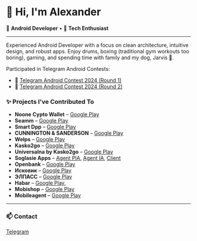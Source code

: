 # 👋 Hi, I'm Alexander
🤖 **Android Developer** • 🚀 **Tech Enthusiast**

---

Experienced Android Developer with a focus on clean architecture, intuitive design, and robust apps. Enjoy drums, boxing (traditional gym workouts too boring), gaming, and spending time with family and my dog, Jarvis 🐩.

Participated in Telegram Android Contests:
- 🥉 [Telegram Android Contest 2024 (Round 1)](https://contest.com/android2024-r1)
- 🥉 [Telegram Android Contest 2024 (Round 2)](https://contest.com/android2024-r2)


### ✨ Projects I've Contributed To 
- **Noone Cypto Wallet** – [Google Play](https://play.google.com/store/apps/details?id=io.noone.androidwallet)
- **Seamm** – [Google Play](https://play.google.com/store/apps/details?id=com.seamm_team.seamm)
- **Smart Dpp** – [Google Play](https://play.google.com/store/apps/details?id=com.seamm_brands.dpp)
- **CUNNINGTON & SANDERSON** – [Google Play](https://play.google.com/store/apps/details?id=com.seamm_brands.cs)
- **Welps** – [Google Play](https://play.google.com/store/apps/details?id=com.welps.app)
- **Kasko2go** – [Google Play](https://play.google.com/store/apps/details?id=com.kasko2go.switzerland)
- **Universalna by Kasko2go** – [Google Play](https://play.google.com/store/apps/details?id=com.kasko2go.universalna)
- **Soglasie Apps** – [Agent PIA](https://play.google.com/store/apps/details?id=ru.soglasie.agent.pia), [Agent IA](https://play.google.com/store/apps/details?id=ru.soglasie.agent.ia), [Client](https://play.google.com/store/apps/details?id=ru.soglasie.client)
- **Openbank** – [Google Play](https://play.google.com/store/apps/details?id=com.openbank)
- **Исковик** – [Google Play](https://play.google.com/store/apps/details?id=com.ssp.sspsoftware.iskovik)
- **ЭЛПАСС** – [Google Play](https://play.google.com/store/apps/details?id=biz.elpass.elpass.passenger)
- **Habar** – [Google Play](https://play.google.com/store/apps/details?id=com.habarlink.habar),
- **Mobishop** – [Google Play](https://play.google.com/store/apps/details?id=ru.audit)
- **Mobileagent** – [Google Play](https://play.google.com/store/apps/details?id=club.mobishop)
---

### 📫 **Contact**

[Telegram](https://t.me/ltwo4o)

